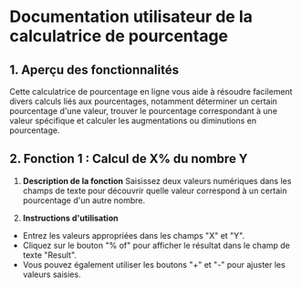 # Documentation utilisateur de la calculatrice de pourcentage

## 1. Aperçu des fonctionnalités

Cette calculatrice de pourcentage en ligne vous aide à résoudre facilement divers calculs liés aux pourcentages, notamment déterminer un certain pourcentage d'une valeur, trouver le pourcentage correspondant à une valeur spécifique et calculer les augmentations ou diminutions en pourcentage.

## 2. Fonction 1 : Calcul de X% du nombre Y

1. **Description de la fonction**
Saisissez deux valeurs numériques dans les champs de texte pour découvrir quelle valeur correspond à un certain pourcentage d'un autre nombre.

2. **Instructions d'utilisation**
* Entrez les valeurs appropriées dans les champs "X" et "Y".
* Cliquez sur le bouton "% of" pour afficher le résultat dans le champ de texte "Result".
* Vous pouvez également utiliser les boutons "+" et "-" pour ajuster les valeurs saisies.